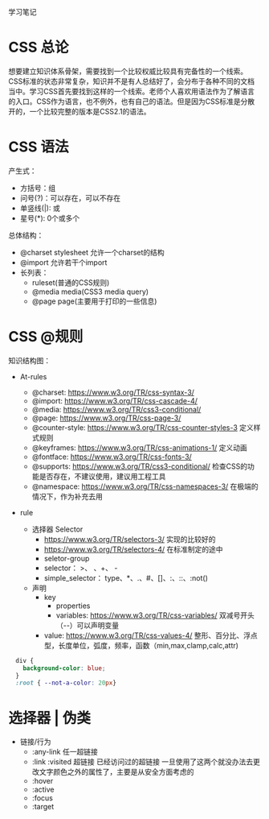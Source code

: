 学习笔记
# CSS 总论
想要建立知识体系骨架，需要找到一个比较权威比较具有完备性的一个线索。CSS标准的状态非常复杂，知识并不是有人总结好了，会分布于各种不同的文档当中。学习CSS首先要找到这样的一个线索。老师个人喜欢用语法作为了解语言的入口。CSS作为语言，也不例外，也有自己的语法。但是因为CSS标准是分散开的，一个比较完整的版本是CSS2.1的语法。

# CSS 语法
产生式：
- 方括号：组
- 问号(?)：可以存在，可以不存在
- 单竖线(|): 或
- 星号(*): 0个或多个

总体结构：
- @charset stylesheet 允许一个charset的结构
- @import 允许若干个import
- 长列表：
  - ruleset(普通的CSS规则) 
  - @media media(CSS3 media query)
  - @page page(主要用于打印的一些信息)


# CSS @规则
知识结构图：

- At-rules
  - @charset: https://www.w3.org/TR/css-syntax-3/
  - @import: https://www.w3.org/TR/css-cascade-4/
  - @media: https://www.w3.org/TR/css3-conditional/
  - @page: https://www.w3.org/TR/css-page-3/
  - @counter-style: https://www.w3.org/TR/css-counter-styles-3  定义样式规则
  - @keyframes: https://www.w3.org/TR/css-animations-1/   定义动画
  - @fontface: https://www.w3.org/TR/css-fonts-3/
  - @supports: https://www.w3.org/TR/css3-conditional/   检查CSS的功能是否存在，不建议使用，建议用工程工具
  - @namespace: https://www.w3.org/TR/css-namespaces-3/  在极端的情况下，作为补充去用

- rule
  - 选择器 Selector
    - https://www.w3.org/TR/selectors-3/  实现的比较好的
    - https://www.w3.org/TR/selectors-4/  在标准制定的途中
    - seletor-group
    - selector： >、<sp> 、+、 -
    - simple_selector： type、*、.、#、[]、:、::、:not()
  - 声明
    - key
      - properties
      - variables: https://www.w3.org/TR/css-variables/  双减号开头（--）可以声明变量
    - value: https://www.w3.org/TR/css-values-4/ 整形、百分比、浮点型，长度单位，弧度，频率，函数（min,max,clamp,calc,attr)

``` css
  div {
    background-color: blue;
  }
  :root { --not-a-color: 20px}
```


# 选择器 | 伪类

- 链接/行为
  - :any-link 任一超链接
  - :link :visited  超链接  已经访问过的超链接  一旦使用了这两个就没办法去更改文字颜色之外的属性了，主要是从安全方面考虑的
  - :hover
  - :active
  - :focus
  - :target




